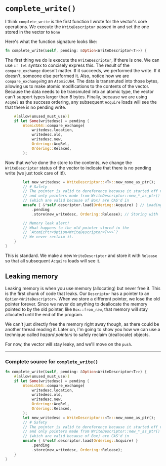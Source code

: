 # `complete_write()`

I think `complete_write` is the first function I wrote for the vector's core
operations. We execute the `WriteDescriptor` passed in and set the one stored in
the vector to `None`

Here's what the function signature looks like:

```rust
fn complete_write(&self, pending: &Option<WriteDescriptor<T>>) {

```

The first thing we do is execute the `WriteDescriptor`, if there is one. We can
use `if let` syntax to concisely express this. The result of the
`compare_exchange` doesn't matter. If it succeeds, we performed the write. If it
doesn't, someone else performed it. Also, notice how we are
`compare_exchange`ing an `AtomicU64`. The data is transmuted into those bytes,
allowing us to make atomic modifications to the contents of the vector. Because
the data needs to be transmuted into an atomic type, the vector can't support
types larger than 8 bytes. Finally, because we are using `AcqRel` as the success
ordering, any subsequent `Acquire` loads will see the that there is no pending
write.

```rust
    #[allow(unused_must_use)]
    if let Some(writedesc) = pending {
        AtomicU64::compare_exchange(
            writedesc.location,
            writedesc.old,
            writedesc.new,
            Ordering::AcqRel,
            Ordering::Relaxed,
        );

```

Now that we've done the store to the contents, we change the `WriteDescriptor`
status of the vector to indicate that there is no pending write (we just took
care of it!).

```rust
        let new_writedesc = WriteDescriptor::<T>::new_none_as_ptr();
        // # Safety
        // The pointer is valid to dereference because it started off valid
        // and only pointers made from WriteDescriptor::new_*_as_ptr()
        // (which are valid because of Box) are CAS'd in
        unsafe { &*self.descriptor.load(Ordering::Acquire) } // Loading with `Acquire`
            .pending
            .store(new_writedesc, Ordering::Release); // Storing with `Release`

        // Memory leak alert!
        // What happens to the old pointer stored in the
        // `AtomicPtr<Option<WriteDescriptor<T>>>`?
        // We never reclaim it.
    }
}

```

This is standard. We make a new `WriteDescriptor` and store it with `Release` so
that all subsequent `Acquire` loads will see it.

## Leaking memory

Leaking memory is when you use memory (allocating) but never free it. This is
the first chunk of code that leaks. Our `Descriptor` has a pointer to an
`Option<WriteDescriptor>`. When we store a different pointer, we lose the old
pointer forever. Since we never do anything to deallocate the memory pointed to
by the old pointer, like `Box::from_raw`, that memory will stay allocated until
the end of the program.

We can't just directly free the memory right away though, as there could be
another thread reading it. Later on, I'm going to show you how we can use a
technique called _hazard pointers_ to safely reclaim (deallocate) objects.

For now, the vector will stay leaky, and we'll move on the `push`.

---

### Complete source for `complete_write()`

```rust
fn complete_write(&self, pending: &Option<WriteDescriptor<T>>) {
    #[allow(unused_must_use)]
    if let Some(writedesc) = pending {
        AtomicU64::compare_exchange(
            writedesc.location,
            writedesc.old,
            writedesc.new,
            Ordering::AcqRel,
            Ordering::Relaxed,
        );
        let new_writedesc = WriteDescriptor::<T>::new_none_as_ptr();
        // # Safety
        // The pointer is valid to dereference because it started off valid
        // and only pointers made from WriteDescriptor::new_*_as_ptr()
        // (which are valid because of Box) are CAS'd in
        unsafe { &*self.descriptor.load(Ordering::Acquire) }
            .pending
            .store(new_writedesc, Ordering::Release);
    }
}

```
